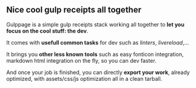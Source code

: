 ## Nice cool **gulp receipts** all together

Gulppage is a simple gulp receipts stack working all together to **let you focus 
on the cool stuff: the dev**.

It comes with **usefull common tasks** for dev such as _linters_, _livereload_,...

It brings you **other less known tools** such as easy fonticon integration, markdown
html integration on the fly, so you can dev faster.

And once your job is finished, you can directly **export your work**, already 
optimized, with assets/css/js optimization all in a clean tarball.

